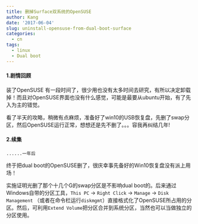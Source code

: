```yaml
---
title: 删掉Surface双系统的OpenSUSE
author: Kang
date: '2017-06-04'
slug: uninstall-opensuse-from-dual-boot-surface
categories:
  - cn
tags:
  - linux
  - Dual boot
---
```



#### 1.剧情回顾
装了OpenSUSE 有一段时间了，很少用也没有太多时间去研究，有所以决定卸载掉！而且对OpenSUSE界面也没有什么感觉，可能是最要从ubuntu开始，有了先入为主的错觉。

看了半天的攻略，稍微有点麻烦，准备好了win10的USB恢复盘，先删了swap分区，然后OpenSUSE运行正常，想想还是先不删了。。。容我再纠结几年!


#### 2.续集
`......一年后`

终于把dual boot的OpenSUSE删了，很庆幸事先备好的Win10恢复盘没有派上用场！

实施证明光删了那个十几个G的swap分区是不影响dual boot的。后来通过Windows自带的分区工具，`This PC` -> `Right Click` -> `Manage` -> `Disk Management` （或者在命令栏运行`diskmgmt`）直接格式化了OpenSUSE所占用的分区。然后，可利用`Extend Volume`把分区合并到系统分区，当然也可以当做独立的分区使用。
